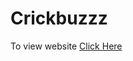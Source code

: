 # Crickbuzzz

To view website <a href="https://knowledgeless.github.io/Crickbuzzz/.">Click Here</a>
